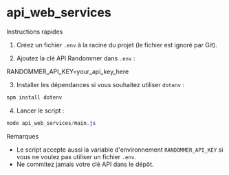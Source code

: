 # api_web_services

Instructions rapides

1. Créez un fichier `.env` à la racine du projet (le fichier est ignoré par Git).

2. Ajoutez la clé API Randommer dans `.env` :

RANDOMMER_API_KEY=your_api_key_here

3. Installer les dépendances si vous souhaitez utiliser `dotenv` :

```powershell
npm install dotenv
```

4. Lancer le script :

```powershell
node api_web_services/main.js
```

Remarques
- Le script accepte aussi la variable d'environnement `RANDOMMER_API_KEY` si vous ne voulez pas utiliser un fichier `.env`.
- Ne commitez jamais votre clé API dans le dépôt.
